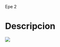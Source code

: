 <html>
  <head>
    <tittle>Epe 2 </tittle>
  </head>
  <body>
    <div>
    <h1>Descripcion</h1>
    <p></p>
    </div>
    <div>
      <img src="https://www.google.com/url?sa=i&rct=j&q=&esrc=s&source=images&cd=&ved=2ahUKEwjX6YTl54fiAhWxBtQKHYiKBdsQjRx6BAgBEAQ&url=http%3A%2F%2Fwww.ipchile.cl%2Fwp-content%2Fuploads%2F2012%2F06%2FResumenEjecutivo-IAE-TecnicoenSonido2012.pdf&psig=AOvVaw1FRLcVXGi17E1id9lZKQJ1&ust=1557263223988742">
    </div>
    
    
    
  </body>
  </html>
